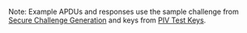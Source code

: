 Note: Example APDUs and responses use the sample challenge from [Secure Challenge Generation](challenge_generation.md) and keys from [PIV Test Keys](test_keys.md).